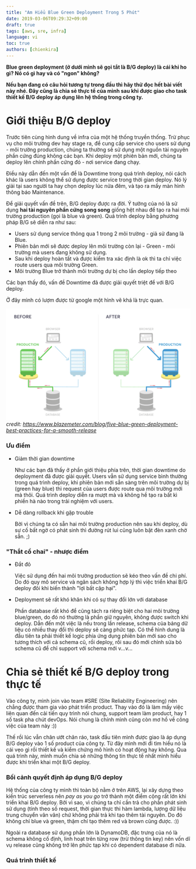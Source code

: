 ```yaml
---
title: "Am Hiểu Blue Green Deployment Trong 5 Phút"
date: 2019-03-06T09:29:32+09:00
draft: true
tags: [aws, sre, infra]
language: vi
toc: true
authors: [chienkira]
---
```


**Blue green deployment (ở dưới mình sẽ gọi tắt là B/G deploy) là cái khỉ ho gì? Nó có gì hay và có "ngon" không?**

**Nếu bạn đang có câu hỏi tương tự trong đầu thì hãy thử đọc hết bài viết này nhé. Đây cũng là chia sẻ thực tế của mình sau khi được giao cho task thiết kế B/G deploy áp dụng lên hệ thống trong công ty.**

# Giới thiệu B/G deploy

Trước tiên cùng hình dung về infra của một hệ thống truyền thống. Trừ phục vụ cho môi trường dev hay stage ra, để cung cấp service cho users sử dụng - môi trường production, chúng ta thường sẽ sử dụng một nguồn tài nguyên phần cứng đúng không các bạn. Khi deploy một phiên bản mới, chúng ta deploy lên chính phần cứng đó - nơi service đang chạy.

Điều này dẫn đến một vấn đề là Downtime trong quá trình deploy, nói cách khác là users không thể sử dụng được service trong thời gian deploy. Nó lý giải tại sao người ta hay chọn deploy lúc nửa đêm, và tạo ra mấy màn hình thông báo Maintenance.

Để giải quyết vấn đề trên, B/G deploy được ra đời. Ý tưởng của nó là sử dụng **hai tài nguyên phần cứng song song** giống hệt nhau để tạo ra hai môi trường production (gọi là blue và green). Quá trình deploy bằng phương pháp B/G sẽ diễn ra như sau:

* Users sử dụng service thông qua 1 trong 2 môi trường - giả sử đang là Blue.
* Phiên bản mới sẽ được deploy lên môi trường còn lại - Green - môi trường mà users đang không sử dụng.
* Sau khi deploy hoàn tất và được kiểm tra xác định là ok thì ta chỉ việc route users qua môi trường Green.
* Môi trường Blue trở thành môi trường dự bị cho lần deploy tiếp theo

Các bạn thấy đó, vấn đề Downtime đã được giải quyết triệt để với B/G deploy.

Ở đây mình có lượm được từ google một hình vẽ khá là trực quan.

![blue-green-deploy](/static/images/bluegreen_deploy1.png)
*credit: https://www.blazemeter.com/blog/five-blue-green-deployment-best-practices-for-a-smooth-release*

### Ưu điểm

* Giảm thời gian downtime

  Như các bạn đã thấy ở phần giới thiệu phía trên, thời gian downtime do deployment đã được giải quyết. Users vẫn sử dụng service bình thường trong quá trình deploy, khi phiên bản mới sẵn sàng trên môi trường dự bị (green hay blue) thì request của users được route qua môi trường mới mà thôi. Quá trình deploy diễn ra mượt mà và không hề tạo ra bất kì phiền hà nào trong trải nghiệm với users.

* Dễ dàng rollback khi gặp trouble

  Bời vì chúng ta có sẵn hai môi trường production nên sau khi deploy, dù sự cố bất ngờ có phát sinh thì đường rút lui cũng luôn bật đèn xanh chờ sẵn. ;)

### "Thắt cổ chai" - nhược điểm

* Đắt đỏ
  
  Việc sử dụng đến hai môi trường production sẽ kéo theo vấn đề chi phí. Do đó quy mô service và ngân sách không hợp lý thì việc triển khai B/G deploy đôi khi biến thành "lợi bất cập hại".

* Deployment sẽ rất khó khăn khi có sự thay đổi lớn với database

  Phần database rất khó để cũng tách ra riêng biệt cho hai môi trường blue/green, do đó nó thường là phần giữ nguyên, không được switch khi deploy. Dẫn đến một việc là nếu trong lần release, schema của bảng dữ liệu có nhiều thay đổi thì deploy sẽ càng phức tạp. Có thể hình dung là đầu tiên ta phải thiết kế logic phía ứng dụng phiên bản mới sao cho tương thích với cả schema cũ, rồi deploy, rồi sau đó mới chỉnh sửa bỏ schema cũ để chỉ support với schema mới v...v...

# Chia sẻ thiết kế B/G deploy trong thực tế

Vào công ty, mình join vào team #SRE (Site Reliability Engineering) nên chẳng được tham gia vào phát triển product. Thay vào đó là làm mấy việc liên quan đến cải tiến quy trình nói chung, support team làm product, hay 1 số task pha chút devOps. Nói chung là chính mình cũng còn mơ hồ về công việc của team này :))

Thế rồi lúc vẫn chân ướt chân ráo, task đầu tiên mình được giao là áp dụng B/G deploy vào 1 số product của công ty. Từ đây mình mới đi tìm hiểu nó là cái vẹo gì rồi thiết kế và kiểm chứng mô hình có hoạt động hay không. Qua quá trình này, mình muốn chia sẻ những thông tin thực tế nhất mình hiểu được khi triển khai một B/G deploy.

### Bối cảnh quyết định áp dụng B/G deploy

Hệ thống của công ty mình thì toàn bộ nằm ở trên AWS, lại xây dựng theo kiến trúc serverless nên *pay as you go* trở thành một điểm cộng rất lớn khi triển khai B/G deploy. Bởi vì sao, vì chúng ta chỉ cần trả cho phần phát sinh sử dụng (tính theo số request, thời gian thực thi hàm lambda, lượng dữ liệu trung chuyển vân vân) chứ không phải trả khi tạo thêm tài nguyên. Do đó không chỉ blue và green, thậm chí tạo thêm red và brown cũng được. :))

Ngoài ra database sử dụng phần lớn là DynamoDB, đặc trưng của nó là schema không cố định, linh hoạt trên từng row (trừ thông tin key) nên vốn dĩ vụ release cũng không trở lên phức tạp khi có dependent database đi nữa.

### Quá trình thiết kế 
